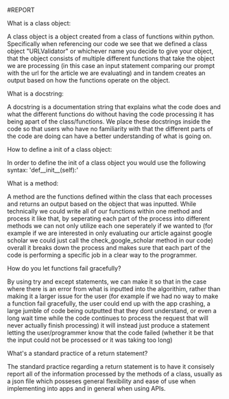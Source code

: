 #REPORT 

What is a class object:

A class object is a object created from a class of functions within python. Specifically when referencing our code we see that we defined a class object "URLValidator" or whichever name you decide to give your object, that the object consists of multiple different functions that take the object we are processing (in this case an input statement comparing our prompt with the url for the article we are evaluating) and in tandem creates an output based on how the functions operate on the object.

What is a docstring:

A docstring is a documentation string that explains what the code does and what the different functions do without having the code processing it has being apart of the class/functions. We place these docstrings inside the code so that users who have no familiarity with that the different parts of the code are doing can have a better understanding of what is going on.

How to define a init of a class object:

In order to define the init of a class object you would use the following syntax: 'def__init__(self):'

What is a method:

A method are the functions defined within the class that each processes and returns an output based on the object that was inputted. While technically we could write all of our functions within one method and process it like that, by seperating each part of the process into different methods we can not only utilize each one seperately if we wanted to (for example if we are interested in only evaluating our article against google scholar we could just call the check_google_scholar method in our code) overall it breaks down the process and makes sure that each part of the code is performing a specific job in a clear way to the programmer.

How do you let functions fail gracefully?

By using try and except statements, we can make it so that in the case where there is an error from what is inputted into the algorithim, rather than making it a larger issue for the user (for example if we had no way to make a function fail gracefully, the user could end up with the app crashing, a large jumble of code being outputted that they dont understand, or even a long wait time while the code continues to process the request that will never actually finish processing) it will instead just produce a statement letting the user/programmer know that the code failed (whether it be that the input could not be processed or it was taking too long)

What's a standard practice of a return statement?

The standard practice regarding a return statement is to have it consisely report all of the information processed by the methods of a class, usually as a json file which posseses general flexibility and ease of use when implementing into apps and in general when using APIs.